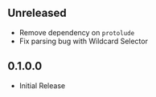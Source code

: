 ## Unreleased

- Remove dependency on `protolude`
- Fix parsing bug with Wildcard Selector

## 0.1.0.0

- Initial Release
